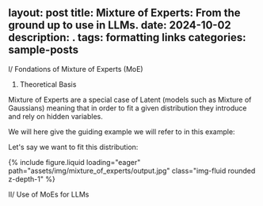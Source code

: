 layout: post
title: Mixture of Experts: From the ground up to use in LLMs. 
date: 2024-10-02
description: .
tags: formatting links
categories: sample-posts
---


I/ Fondations of Mixture of Experts (MoE)

1) Theoretical Basis

Mixture of Experts are a special case of Latent (models such as Mixture of Gaussians) meaning that in order to fit a given distribution they introduce and rely on hidden variables.

We will here give the guiding example we will refer to in this example: 

Let's say we want to fit this distribution: 

{% include figure.liquid loading="eager" path="assets/img/mixture_of_experts/output.jpg" class="img-fluid rounded z-depth-1" %}


II/ Use of MoEs for LLMs


